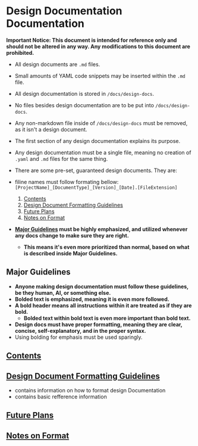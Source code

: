 # Design Documentation Documentation
**Important Notice: This document is intended for reference only and should not be altered in any way. Any modifications to this document are prohibited.**

- All design documents are `.md` files.
- Small amounts of YAML code snippets may be inserted within the `.md` file.
- All design documentation is stored in `/docs/design-docs`.
- No files besides design documentation are to be put into `/docs/design-docs`.
- Any non-markdown file inside of `/docs/design-docs` must be removed, as it isn't a design document.
- The first section of any design documentation explains its purpose.
- Any design documentation must be a single file, meaning no creation of `.yaml` and `.md` files for the same thing.
- There are some pre-set, guaranteed design documents. They are:
- filine names must follow formating bellow:
	`[ProjectName]_[DocumentType]_[Version]_[Date].[FileExtension]`

  1. [Contents](#contents)
  2. [Design Document Formatting Guidelines](#design-document-formatting-guidelines)
  3. [Future Plans](#future-plans)
  4. [Notes on Format](#notes-on-format)

- **[Major Guidelines](#major-guidelines) must be highly emphasized, and utilized whenever any docs change to make sure they are right.**
  - **This means it's even more prioritized than normal, based on what is described inside Major Guidelines.**

## **Major Guidelines**

- **Anyone making design documentation must follow these guidelines, be they human, AI, or something else.**
- **Bolded text is emphasized, meaning it is even more followed.**
- **A bold header means all instructions within it are treated as if they are bold.**
  - **Bolded text within bold text is even more important than bold text.**
- **Design docs must have proper formatting, meaning they are clear, concise, self-explanatory, and in the proper syntax.**
- Using bolding for emphasis must be used sparingly.

## [Contents](/docs/design-docs/Contents.md)

## [Design Document Formatting Guidelines](/docs/design-docs/Design_Document_Formatting_Guidelines.md)
- contains information on how to format design Documentation
- contains basic refference information

## [Future Plans](/docs/design-docs/Future_Plans.md)

## [Notes on Format](/docs/design-docs/Notes_on_Format.md)